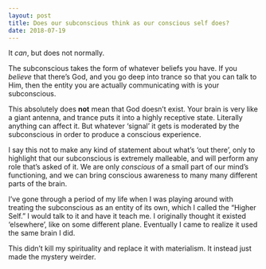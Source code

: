 ```yaml
---
layout: post
title: Does our subconscious think as our conscious self does?
date: 2018-07-19
---
```


<p>It <i>can</i>, but does not normally.</p><p>The subconscious takes the form of whatever beliefs you have. If you <i>believe</i> that there’s God, and you go deep into trance so that you can talk to Him, then the entity you are actually communicating with is your subconscious.</p><p>This absolutely does <b>not</b> mean that God doesn’t exist. Your brain is very like a giant antenna, and trance puts it into a highly receptive state. Literally anything can affect it. But whatever ‘signal’ it gets is moderated by the subconscious in order to produce a conscious experience.</p><p>I say this not to make any kind of statement about what’s ‘out there’, only to highlight that our subconscious is extremely malleable, and will perform any role that’s asked of it. We are only <i>conscious</i> of a small part of our mind’s functioning, and we can bring conscious awareness to many many different parts of the brain.</p><p>I’ve gone through a period of my life when I was playing around with treating the subconscious as an entity of its own, which I called the “Higher Self.” I would talk to it and have it teach me. I originally thought it existed ‘elsewhere’, like on some different plane. Eventually I came to realize it used the same brain I did.</p><p>This didn’t kill my spirituality and replace it with materialism. It instead just made the mystery weirder.</p>
